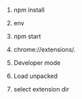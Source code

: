 1. npm install
2. env
3. npm start


1. chrome://extensions/.
2. Developer mode
3. Load unpacked
4. select extension dir

